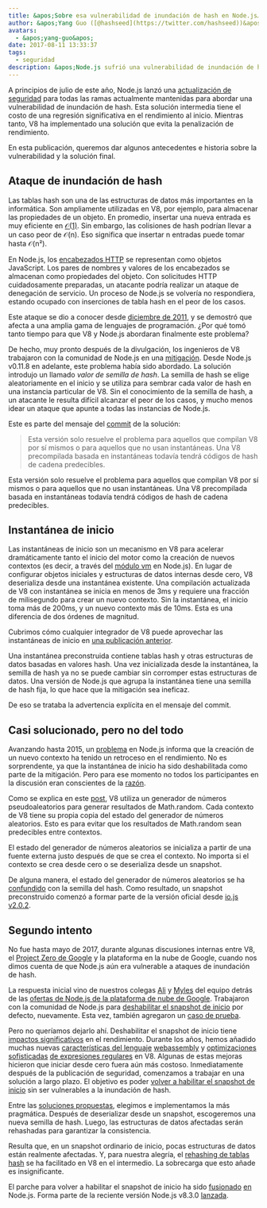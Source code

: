 ```yaml
---
title: &apos;Sobre esa vulnerabilidad de inundación de hash en Node.js…&apos;
author: &apos;Yang Guo ([@hashseed](https://twitter.com/hashseed))&apos;
avatars:
  - &apos;yang-guo&apos;
date: 2017-08-11 13:33:37
tags:
  - seguridad
description: &apos;Node.js sufrió una vulnerabilidad de inundación de hash. Esta publicación ofrece algunos antecedentes y explica la solución en V8.&apos;
---
```

A principios de julio de este año, Node.js lanzó una [actualización de seguridad](https://nodejs.org/en/blog/vulnerability/july-2017-security-releases/) para todas las ramas actualmente mantenidas para abordar una vulnerabilidad de inundación de hash. Esta solución intermedia tiene el costo de una regresión significativa en el rendimiento al inicio. Mientras tanto, V8 ha implementado una solución que evita la penalización de rendimiento.

<!--truncate-->
En esta publicación, queremos dar algunos antecedentes e historia sobre la vulnerabilidad y la solución final.

## Ataque de inundación de hash

Las tablas hash son una de las estructuras de datos más importantes en la informática. Son ampliamente utilizadas en V8, por ejemplo, para almacenar las propiedades de un objeto. En promedio, insertar una nueva entrada es muy eficiente en [𝒪(1)](https://en.wikipedia.org/wiki/Big_O_notation). Sin embargo, las colisiones de hash podrían llevar a un caso peor de 𝒪(n). Eso significa que insertar n entradas puede tomar hasta 𝒪(n²).

En Node.js, los [encabezados HTTP](https://nodejs.org/api/http.html#http_response_getheaders) se representan como objetos JavaScript. Los pares de nombres y valores de los encabezados se almacenan como propiedades del objeto. Con solicitudes HTTP cuidadosamente preparadas, un atacante podría realizar un ataque de denegación de servicio. Un proceso de Node.js se volvería no respondiera, estando ocupado con inserciones de tabla hash en el peor de los casos.

Este ataque se dio a conocer desde [diciembre de 2011](https://events.ccc.de/congress/2011/Fahrplan/events/4680.en.html), y se demostró que afecta a una amplia gama de lenguajes de programación. ¿Por qué tomó tanto tiempo para que V8 y Node.js abordaran finalmente este problema?

De hecho, muy pronto después de la divulgación, los ingenieros de V8 trabajaron con la comunidad de Node.js en una [mitigación](https://github.com/v8/v8/commit/81a0271004833249b4fe58f7d64ae07e79cffe40). Desde Node.js v0.11.8 en adelante, este problema había sido abordado. La solución introdujo un llamado _valor de semilla de hash_. La semilla de hash se elige aleatoriamente en el inicio y se utiliza para sembrar cada valor de hash en una instancia particular de V8. Sin el conocimiento de la semilla de hash, a un atacante le resulta difícil alcanzar el peor de los casos, y mucho menos idear un ataque que apunte a todas las instancias de Node.js.

Este es parte del mensaje del [commit](https://github.com/v8/v8/commit/81a0271004833249b4fe58f7d64ae07e79cffe40) de la solución:

> Esta versión solo resuelve el problema para aquellos que compilan V8 por sí mismos o para aquellos que no usan instantáneas. Una V8 precompilada basada en instantáneas todavía tendrá códigos de hash de cadena predecibles.

Esta versión solo resuelve el problema para aquellos que compilan V8 por sí mismos o para aquellos que no usan instantáneas. Una V8 precompilada basada en instantáneas todavía tendrá códigos de hash de cadena predecibles.

## Instantánea de inicio

Las instantáneas de inicio son un mecanismo en V8 para acelerar dramáticamente tanto el inicio del motor como la creación de nuevos contextos (es decir, a través del [módulo vm](https://nodejs.org/api/vm.html) en Node.js). En lugar de configurar objetos iniciales y estructuras de datos internas desde cero, V8 deserializa desde una instantánea existente. Una compilación actualizada de V8 con instantánea se inicia en menos de 3ms y requiere una fracción de milisegundo para crear un nuevo contexto. Sin la instantánea, el inicio toma más de 200ms, y un nuevo contexto más de 10ms. Esta es una diferencia de dos órdenes de magnitud.

Cubrimos cómo cualquier integrador de V8 puede aprovechar las instantáneas de inicio en [una publicación anterior](/blog/custom-startup-snapshots).

Una instantánea preconstruida contiene tablas hash y otras estructuras de datos basadas en valores hash. Una vez inicializada desde la instantánea, la semilla de hash ya no se puede cambiar sin corromper estas estructuras de datos. Una versión de Node.js que agrupa la instantánea tiene una semilla de hash fija, lo que hace que la mitigación sea ineficaz.

De eso se trataba la advertencia explícita en el mensaje del commit.

## Casi solucionado, pero no del todo

Avanzando hasta 2015, un [problema](https://github.com/nodejs/node/issues/1631) en Node.js informa que la creación de un nuevo contexto ha tenido un retroceso en el rendimiento. No es sorprendente, ya que la instantánea de inicio ha sido deshabilitada como parte de la mitigación. Pero para ese momento no todos los participantes en la discusión eran conscientes de la [razón](https://github.com/nodejs/node/issues/528#issuecomment-71009086).

Como se explica en este [post](/blog/math-random), V8 utiliza un generador de números pseudoaleatorios para generar resultados de Math.random. Cada contexto de V8 tiene su propia copia del estado del generador de números aleatorios. Esto es para evitar que los resultados de Math.random sean predecibles entre contextos.

El estado del generador de números aleatorios se inicializa a partir de una fuente externa justo después de que se crea el contexto. No importa si el contexto se crea desde cero o se deserializa desde un snapshot.

De alguna manera, el estado del generador de números aleatorios se ha [confundido](https://github.com/nodejs/node/issues/1631#issuecomment-100044148) con la semilla del hash. Como resultado, un snapshot preconstruido comenzó a formar parte de la versión oficial desde [io.js v2.0.2](https://github.com/nodejs/node/pull/1679).

## Segundo intento

No fue hasta mayo de 2017, durante algunas discusiones internas entre V8, el [Project Zero de Google](https://googleprojectzero.blogspot.com/) y la plataforma en la nube de Google, cuando nos dimos cuenta de que Node.js aún era vulnerable a ataques de inundación de hash.

La respuesta inicial vino de nuestros colegas [Ali](https://twitter.com/ofrobots) y [Myles](https://twitter.com/MylesBorins) del equipo detrás de las [ofertas de Node.js de la plataforma de nube de Google](https://cloud.google.com/nodejs/). Trabajaron con la comunidad de Node.js para [deshabilitar el snapshot de inicio](https://github.com/nodejs/node/commit/eff636d8eb7b009c40fb053802c169ba1417293d) por defecto, nuevamente. Esta vez, también agregaron un [caso de prueba](https://github.com/nodejs/node/commit/9fedc1f09648ff7cebed65883966f5647686a38a).

Pero no queríamos dejarlo ahí. Deshabilitar el snapshot de inicio tiene [impactos significativos](https://github.com/nodejs/node/issues/14229) en el rendimiento. Durante los años, hemos añadido muchas nuevas [características del lenguaje](/blog/high-performance-es2015) [webassembly](/blog/webassembly-browser-preview) y [optimizaciones sofisticadas](/blog/launching-ignition-and-turbofan) [de expresiones regulares](/blog/speeding-up-regular-expressions) en V8. Algunas de estas mejoras hicieron que iniciar desde cero fuera aún más costoso. Inmediatamente después de la publicación de seguridad, comenzamos a trabajar en una solución a largo plazo. El objetivo es poder [volver a habilitar el snapshot de inicio](https://github.com/nodejs/node/issues/14171) sin ser vulnerables a la inundación de hash.

Entre las [soluciones propuestas](https://docs.google.com/document/d/1br7T3jk5JAJSYaT8eZdQlqrPTDRClheGpRU1-BpY1ss/edit), elegimos e implementamos la más pragmática. Después de deserializar desde un snapshot, escogeremos una nueva semilla de hash. Luego, las estructuras de datos afectadas serán rehashadas para garantizar la consistencia.

Resulta que, en un snapshot ordinario de inicio, pocas estructuras de datos están realmente afectadas. Y, para nuestra alegría, el [rehashing de tablas hash](https://github.com/v8/v8/commit/0e8e0030775518b69eb8522823ea3754e6bddc69) se ha facilitado en V8 en el intermedio. La sobrecarga que esto añade es insignificante.

El parche para volver a habilitar el snapshot de inicio ha sido [fusionado](https://github.com/nodejs/node/commit/2ae2874ae7dfec2c55b5d390d25b6eed9932f78d) [en](https://github.com/nodejs/node/commit/14e4254f68f71a6afaf3ebe16794172b08e68d7b) Node.js. Forma parte de la reciente versión Node.js v8.3.0 [lanzada](https://medium.com/the-node-js-collection/node-js-8-3-0-is-now-available-shipping-with-the-ignition-turbofan-execution-pipeline-aa5875ad3367).
